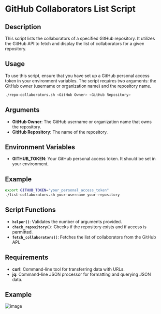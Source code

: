 # GitHub Collaborators List Script

## Description

This script lists the collaborators of a specified GitHub repository. It utilizes the GitHub API to fetch and display the list of collaborators for a given repository.

## Usage

To use this script, ensure that you have set up a GitHub personal access token in your environment variables. The script requires two arguments: the GitHub owner (username or organization name) and the repository name.

```bash
./repo-collaborators.sh <GitHub Owner> <GitHub Repository>
```

## Arguments

- **GitHub Owner**: The GitHub username or organization name that owns the repository.
- **GitHub Repository**: The name of the repository.

## Environment Variables

- **GITHUB_TOKEN**: Your GitHub personal access token. It should be set in your environment.

## Example

```bash
export GITHUB_TOKEN="your_personal_access_token"
./list-collaborators.sh your-username your-repository
```

## Script Functions

- **`helper()`**: Validates the number of arguments provided.
- **`check_repository()`**: Checks if the repository exists and if access is permitted.
- **`fetch_collaborators()`**: Fetches the list of collaborators from the GitHub API.

## Requirements

- **curl**: Command-line tool for transferring data with URLs.
- **jq**: Command-line JSON processor for formatting and querying JSON data.

## Example
![image](https://github.com/user-attachments/assets/a6077e90-8e04-4672-b4a5-f01e79f71226)
